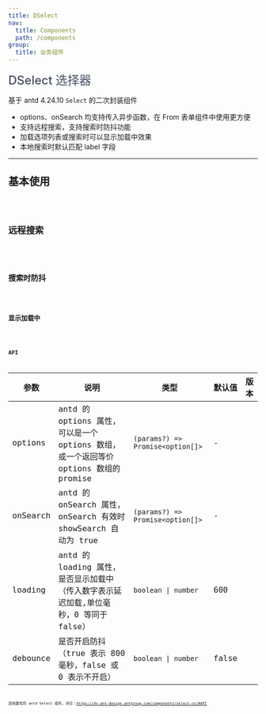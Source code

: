 ```yaml
---
title: DSelect
nav:
  title: Components
  path: /components
group:
  title: 业务组件
---
```


<span style="font-size:24px;color:#454d64;font-weight:500">DSelect 选择器</span>

基于 antd 4.24.10 `Select` 的二次封装组件

- options、onSearch 均支持传入异步函数，在 From 表单组件中使用更方便
- 支持远程搜索，支持搜索时防抖功能
- 加载选项列表或搜索时可以显示加载中效果
- 本地搜索时默认匹配 label 字段

---

## 基本使用

<code src="./demos/basicDemo.tsx"  />

## 远程搜索

<code src="./demos/searchDemo.tsx" />

## 搜索时防抖

<code src="./demos/debounceDemo.tsx" />

## 显示加载中

<code src="./demos/loadingDemo.tsx" />

## API

| 参数 | 说明 | 类型 | 默认值 | 版本 |
| --- | --- | --- | --- | --- |
| options | antd 的 options 属性，可以是一个 options 数组，或一个返回等价 options 数组的 promise | `(params?) => Promise<option[]>` | - |  |
| onSearch | antd 的 onSearch 属性，onSearch 有效时 showSearch 自动为 true | `(params?) => Promise<option[]>` | - |  |
| loading | antd 的 loading 属性，是否显示加载中（传入数字表示延迟加载,单位毫秒，0 等同于 false） | `boolean \| number` | 600 |  |
| debounce | 是否开启防抖（true 表示 800 毫秒，false 或 0 表示不开启） | `boolean \| number` | false |  |

其他属性同 antd Select 组件，详见：https://4x-ant-design.antgroup.com/components/select-cn/#API
